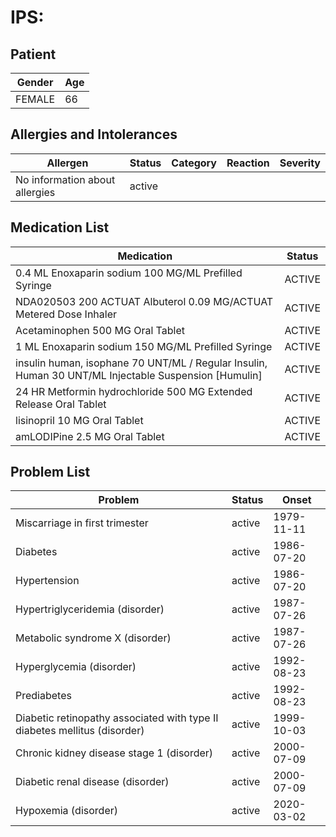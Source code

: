 # IPS:

## Patient

|Gender|Age|
|---|---|
|FEMALE|66|

## Allergies and Intolerances

|Allergen|Status|Category|Reaction|Severity|
|---|---|---|---|---|
|No information about allergies|active||||

## Medication List

|Medication|Status|
|---|---|
|0.4 ML Enoxaparin sodium 100 MG/ML Prefilled Syringe|ACTIVE|
|NDA020503 200 ACTUAT Albuterol 0.09 MG/ACTUAT Metered Dose Inhaler|ACTIVE|
|Acetaminophen 500 MG Oral Tablet|ACTIVE|
|1 ML Enoxaparin sodium 150 MG/ML Prefilled Syringe|ACTIVE|
|insulin human, isophane 70 UNT/ML / Regular Insulin, Human 30 UNT/ML Injectable Suspension [Humulin]|ACTIVE|
|24 HR Metformin hydrochloride 500 MG Extended Release Oral Tablet|ACTIVE|
|lisinopril 10 MG Oral Tablet|ACTIVE|
|amLODIPine 2.5 MG Oral Tablet|ACTIVE|

## Problem List

|Problem|Status|Onset|
|---|---|---|
|Miscarriage in first trimester|active|1979-11-11|
|Diabetes|active|1986-07-20|
|Hypertension|active|1986-07-20|
|Hypertriglyceridemia (disorder)|active|1987-07-26|
|Metabolic syndrome X (disorder)|active|1987-07-26|
|Hyperglycemia (disorder)|active|1992-08-23|
|Prediabetes|active|1992-08-23|
|Diabetic retinopathy associated with type II diabetes mellitus (disorder)|active|1999-10-03|
|Chronic kidney disease stage 1 (disorder)|active|2000-07-09|
|Diabetic renal disease (disorder)|active|2000-07-09|
|Hypoxemia (disorder)|active|2020-03-02|
